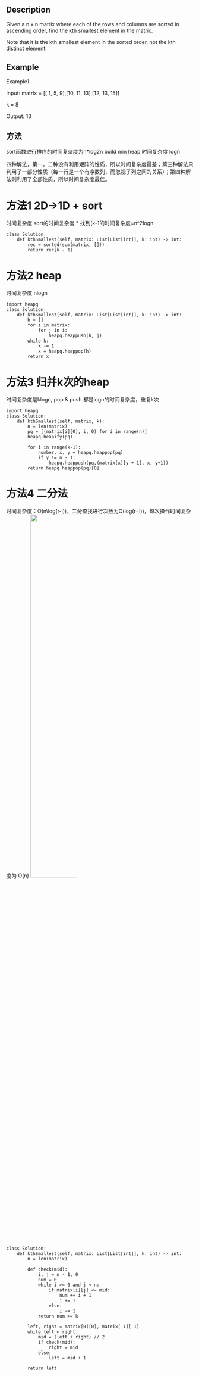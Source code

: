 ## Description
Given a n x n matrix where each of the rows and columns are sorted in ascending order, find the kth smallest element in the matrix.

Note that it is the kth smallest element in the sorted order, not the kth distinct element.

## Example
Example1

Input:
matrix = [[ 1,  5,  9],[10, 11, 13],[12, 13, 15]]

k = 8

Output: 13

## 方法
sort函数进行排序的时间复杂度为n*log2n
build min heap 时间复杂度 logn


四种解法，第一，二种没有利用矩阵的性质，所以时间复杂度最差；第三种解法只利用了一部分性质（每一行是一个有序数列，而忽视了列之间的关系）；第四种解法则利用了全部性质，所以时间复杂度最佳。


# 方法1 2D->1D + sort 
时间复杂度 sort的时间复杂度 * 找到(k-1的时间复杂度=n^2logn

```
class Solution:
    def kthSmallest(self, matrix: List[List[int]], k: int) -> int:
        rec = sorted(sum(matrix, []))
        return rec[k - 1]
```

# 方法2 heap 
时间复杂度 nlogn

```
import heapq
class Solution:
    def kthSmallest(self, matrix: List[List[int]], k: int) -> int:
        h = []
        for i in matrix:
            for j in i:
                heapq.heappush(h, j)
        while k:
            k -= 1
            x = heapq.heappop(h)
        return x 
```

# 方法3 归并k次的heap
时间复杂度是klogn, pop & push 都是logn的时间复杂度，重复k次
```
import heapq
class Solution:
    def kthSmallest(self, matrix, k):
        n = len(matrix)
        pq = [(matrix[i][0], i, 0) for i in range(n)]
        heapq.heapify(pq)
        
        for i in range(k-1):
            number, x, y = heapq.heappop(pq)
            if y != n - 1:
                heapq.heappush(pq,(matrix[x][y + 1], x, y+1))
        return heapq.heappop(pq)[0]

```
# 方法4 二分法
时间复杂度：O(n\log(r-l))，二分查找进行次数为O(log(r−l))，每次操作时间复杂度为 O(n)
<img src="https://user-images.githubusercontent.com/60911066/152294319-081d2575-8d1d-42f4-b2e4-ef8f1be2bd11.png" width="50%" height="50%">

```
class Solution:
    def kthSmallest(self, matrix: List[List[int]], k: int) -> int:
        n = len(matrix)

        def check(mid):
            i, j = n - 1, 0
            num = 0
            while i >= 0 and j < n:
                if matrix[i][j] <= mid:
                    num += i + 1
                    j += 1
                else:
                    i -= 1
            return num >= k

        left, right = matrix[0][0], matrix[-1][-1]
        while left < right:
            mid = (left + right) // 2
            if check(mid):
                right = mid
            else:
                left = mid + 1
        
        return left

```

